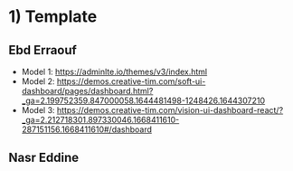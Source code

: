 # 1) Template
## Ebd Erraouf
- Model 1: https://adminlte.io/themes/v3/index.html
- Model 2: https://demos.creative-tim.com/soft-ui-dashboard/pages/dashboard.html?_ga=2.199752359.847000058.1644481498-1248426.1644307210
- Model 3: https://demos.creative-tim.com/vision-ui-dashboard-react/?_ga=2.212718301.897330046.1668411610-287151156.1668411610#/dashboard
## Nasr Eddine
